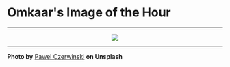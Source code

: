 # Omkaar's Image of the Hour

---

<div align="center">

<a href="https://unsplash.com/photos/soft-curved-lines-on-a-beige-background-RpSROCi8iJ8">
  <img src="https://images.unsplash.com/photo-1746132730694-92a72b5dc843?crop=entropy&cs=tinysrgb&fit=max&fm=jpg&ixid=M3w3NjA2Nzh8MHwxfHJhbmRvbXx8fHx8fHx8fDE3NTEyMzgwMDB8&ixlib=rb-4.1.0&q=80&w=1080" style="max-width:100%; height:auto;">
</a>



</div>

---

**Photo by** [Pawel Czerwinski](https://unsplash.com/@pawel_czerwinski) **on Unsplash**
